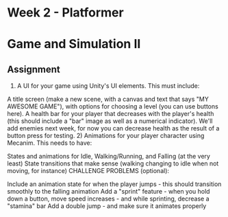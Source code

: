 # Week 2 - Platformer
# Game and Simulation II

## Assignment

1) A UI for your game using Unity's UI elements. This must include:

A title screen (make a new scene, with a canvas and text that says "MY AWESOME GAME"), with options for choosing a level (you can use buttons here).
A health bar for your player that decreases with the player's health (this should include a "bar" image as well as a numerical indicator). We'll add enemies next week, for now you can decrease health as the result of a button press for testing.
2) Animations for your player character using Mecanim. This needs to have:

States and animations for Idle, Walking/Running, and Falling (at the very least)
State transitions that make sense (walking changing to idle when not moving, for instance)
CHALLENGE PROBLEMS (optional):

Include an animation state for when the player jumps - this should transition smoothly to the falling animation
Add a "sprint" feature - when you hold down a button, move speed increases - and while sprinting, decrease a "stamina" bar
Add a double jump - and make sure it animates properly